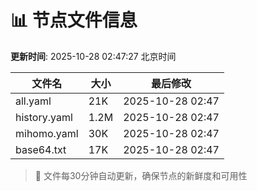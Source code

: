 # 📊 节点文件信息

**更新时间**: 2025-10-28 02:47:27 北京时间

| 文件名 | 大小 | 最后修改 |
|--------|------|----------|
| all.yaml | 21K | 2025-10-28 02:47 |
| history.yaml | 1.2M | 2025-10-28 02:47 |
| mihomo.yaml | 30K | 2025-10-28 02:47 |
| base64.txt | 17K | 2025-10-28 02:47 |

> 🔄 文件每30分钟自动更新，确保节点的新鲜度和可用性
